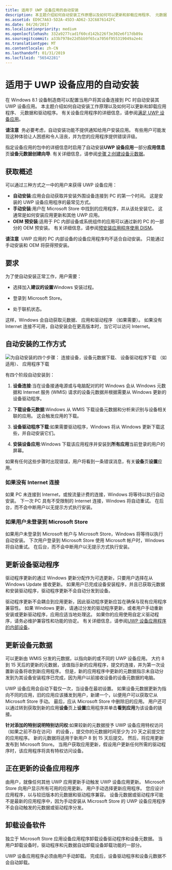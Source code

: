 ```yaml
---
title: 适用于 UWP 设备应用的自动安装
description: 本主题介绍如何自动安装工作原理以及如何可以更新和卸载应用程序、 元数据和驱动程序。
ms.assetid: ED9C7A63-5D2A-45D3-AD62-32C6876142FC
ms.date: 04/20/2017
ms.localizationpriority: medium
ms.openlocfilehash: 332a9277cad1f60cd142b226f3e302e6f17db89a
ms.sourcegitcommit: a33b7978e22d5bb9f65ca7056f955319049a2e4c
ms.translationtype: MT
ms.contentlocale: zh-CN
ms.lasthandoff: 01/31/2019
ms.locfileid: "56542281"
---
```

# <a name="automatic-installation-for-uwp-device-apps"></a>适用于 UWP 设备应用的自动安装


在 Windows 8.1 设备制造商可以配置当用户将其设备连接到 PC 时自动安装其 UWP 设备应用。 本主题介绍如何自动安装工作原理以及如何可以更新和卸载应用程序、 元数据和驱动程序。 有关设备应用程序的详细信息，请参阅[满足 UWP 设备应用](meet-uwp-device-apps.md)。

**请注意**  务必要考虑，自动安装功能不提供通知给用户安装应用。 有些用户可能发现这种体验让人困惑和令人沮丧，并为您的应用程序提供错误评级。

 

指定设备应用的包中的详细信息时启用了自动安装**UWP 设备应用**一部分**应用信息**页**设备元数据创建向导**. 有关详细信息，请参阅[步骤 2:创建设备元数据](step-2--create-device-metadata.md)。

## <a name="span-idacquisitionoverviewspanspan-idacquisitionoverviewspanspan-idacquisitionoverviewspanacquisition-overview"></a><span id="Acquisition_overview"></span><span id="acquisition_overview"></span><span id="ACQUISITION_OVERVIEW"></span>获取概述


可以通过三种方式之一中的用户来获得 UWP 设备应用：

-   **自动安装**:应用会自动获取并安装外围设备连接到 PC 的第一个时间。 这是安装的 UWP 设备应用程序的最常见方式。
-   **手动安装**:用户在 Microsoft Store 中找到的应用程序，并从该处安装它。 这通常是如何安装应用更新和其他 UWP 应用。
-   **OEM 预安装**:适用于 PC 内部设备或系统组件的应用可以通过新的 PC 的一部分的 OEM 预安装。 有关详细信息，请参阅[预安装应用程序使用 DISM](https://go.microsoft.com/fwlink/p/?LinkId=325524)。

**请注意**  UWP 应用的 PC 内部设备的设备应用程序均不适合自动安装。 只能通过手动安装和 OEM 将获得预安装。

 

## <a name="span-idrequirementsspanspan-idrequirementsspanspan-idrequirementsspanrequirements"></a><span id="Requirements"></span><span id="requirements"></span><span id="REQUIREMENTS"></span>要求


为了使自动安装正常工作，用户需要：

-   选择加入**建议的设置**Windows 安装过程。

-   登录到 Microsoft Store。

-   处于联机状态。

这样，Windows 会自动获取元数据、 应用和驱动程序 （如果需要）。 如果没有 Internet 连接不可用，自动安装会在更高版本时，当它可以访问 Internet。

## <a name="span-idhowautomaticinstallationworksspanspan-idhowautomaticinstallationworksspanspan-idhowautomaticinstallationworksspanhow-automatic-installation-works"></a><span id="How_automatic_installation_works"></span><span id="how_automatic_installation_works"></span><span id="HOW_AUTOMATIC_INSTALLATION_WORKS"></span>自动安装的工作方式


![为自动安装的四个步骤： 连接设备，设备元数据下载、 设备驱动程序下载 （如适用）、 应用程序下载](images/autoinstallbehindscenes.png)

有四个阶段自动安装到：

1.  **设备连接**:当在设备接通电源或与电脑配对的时 Windows 会从 Windows 元数据和 Internet 服务 (WMIS) 请求的设备元数据并根据需要从 Windows 更新的设备驱动程序。

2.  **下载设备元数据**:Windows 从 WMIS 下载设备元数据和分析来识别与设备相关联的应用。 这会触发应用的下载。

3.  **设备驱动程序下载**:如果需要驱动程序，Windows 将从 Windows 更新下载这些，并自动安装它们。

4.  **安装设备应用**:Windows 下载该应用程序并安装到**所有应用**当前登录的用户的屏幕。

如果有任何这些步骤时出现错误，用户将看到一条错误消息，有关**设备**页**设置**应用。

### <a name="span-idifthereisnointernetconnectionspanspan-idifthereisnointernetconnectionspanspan-idifthereisnointernetconnectionspanif-there-is-no-internet-connection"></a><span id="If_there_is_no_Internet_connection"></span><span id="if_there_is_no_internet_connection"></span><span id="IF_THERE_IS_NO_INTERNET_CONNECTION"></span>如果没有 Internet 连接

如果 PC 未连接到 Internet，或按流量计费的连接，Windows 将等待以执行自动安装。 下一次 PC 具有不受限制的 Internet 连接，Windows 将自动重试。 在后台，而不会中断用户以无提示方式执行安装。

### <a name="span-idiftheuserisnotloggedintothewindowsstorespanspan-idiftheuserisnotloggedintothewindowsstorespanspan-idiftheuserisnotloggedintothewindowsstorespanif-the-user-is-not-logged-into-the-microsoft-store"></a><span id="If_the_user_is_not_logged_into_the_Windows_Store"></span><span id="if_the_user_is_not_logged_into_the_windows_store"></span><span id="IF_THE_USER_IS_NOT_LOGGED_INTO_THE_WINDOWS_STORE"></span>如果用户未登录到 Microsoft Store

如果用户未登录到 Microsoft 帐户与 Microsoft Store，Windows 将等待以执行自动安装。 下次用户登录到 Microsoft Store 使用 Microsoft 帐户时，Windows 将自动重试。 在后台，而不会中断用户以无提示方式执行安装。

## <a name="span-idupdatingdevicedriversspanspan-idupdatingdevicedriversspanspan-idupdatingdevicedriversspanupdating-device-drivers"></a><span id="Updating_device_drivers"></span><span id="updating_device_drivers"></span><span id="UPDATING_DEVICE_DRIVERS"></span>更新设备驱动程序


驱动程序更新的通过 Windows 更新分配作为可选更新，只要用户选择在从 Windows Update 接收更新。 如果用户已完成设备安装程序，并且已获取元数据和安装驱动程序，驱动程序更新不会自动分发到设备。

驱动程序更新不会耦合到应用更新，因此驱动程序更新应旨在确保与现有应用程序兼容性。 如果 Windows 更新，请通过分发的驱动程序更新，或者用户手动重新安装或更新驱动程序，应用应适当地处理这。 如果你的应用使用自定义驱动程序，请务必维护兼容性和功能的协定。 有关详细信息，请参阅[UWP 设备应用程序的内部设备](uwp-device-apps-for-specialized-devices.md)。

## <a name="span-idupdatingdevicemetadataspanspan-idupdatingdevicemetadataspanspan-idupdatingdevicemetadataspanupdating-device-metadata"></a><span id="Updating_device_metadata"></span><span id="updating_device_metadata"></span><span id="UPDATING_DEVICE_METADATA"></span>更新设备元数据


可以更新由 WMIS 分发的元数据，以指向新的或不同的 UWP 设备应用。 大约 8 到 15 天后的更新的元数据，该值指示新的应用程序，提交的连接，并为第一次设置新设备将收到新应用程序。 但是，新的应用程序中更新的元数据指示未自动分发到为其设备安装程序已完成，因为用户以前接收设备的设备元数据的电脑。

UWP 设备应用会自动下载仅一次，当设备在最初设置。 如果设备元数据更新为指向不同的应用，旧的应用应该播发到用户，新建一个，以便用户可以获取它从 Microsoft Store 手动。 最后，应从 Microsoft Store 中删除旧的应用。 用户还可以通过转到获取到新的应用**设备**页上**设置**应用程序并单击**看到应用**为该设备的链接。

**针对添加的特别说明特别访问权**:如果较新的元数据授予 UWP 设备应用特权访问 （如果之前不存在访问） 的设备，，提交你的元数据时间至少为 20 天之前提交您的应用程序。 新的元数据将适用于新用户 8 到 15 天后提交。 然后，将应用更新发布到 Microsoft Store。 当用户获取应用更新，假设用户更新任何所需的驱动程序时，该应用程序将具有特权访问设备。

## <a name="span-idupdatingdeviceappsspanspan-idupdatingdeviceappsspanspan-idupdatingdeviceappsspanupdating-device-apps"></a><span id="Updating_device_apps"></span><span id="updating_device_apps"></span><span id="UPDATING_DEVICE_APPS"></span>正在更新的设备应用程序


由用户，就像任何其他 UWP 应用更新手动触发 UWP 设备应用更新。 Microsoft Store 向用户显示所有可用的应用更新。 用户手动选择更新应用程序。 您应设计应用程序，以与较旧版本的元数据和驱动程序兼容。 设备元数据或驱动程序可能不是最新的应用程序中，因为手动安装从 Microsoft Store 的 UWP 设备应用程序不会自动触发的元数据或驱动程序分发。

## <a name="span-iduninstallingdevicesoftwarespanspan-iduninstallingdevicesoftwarespanspan-iduninstallingdevicesoftwarespanuninstalling-device-software"></a><span id="Uninstalling_device_software"></span><span id="uninstalling_device_software"></span><span id="UNINSTALLING_DEVICE_SOFTWARE"></span>卸载设备软件


独立于 Microsoft Store 应用设备应用程序卸载设备驱动程序和设备元数据。 当用户卸载设备时，驱动程序和元数据自动卸载设备卸载功能的一部分。

UWP 设备应用程序必须由用户手动卸载。 完成后，设备驱动程序和设备元数据不会自动卸载。

 

 





